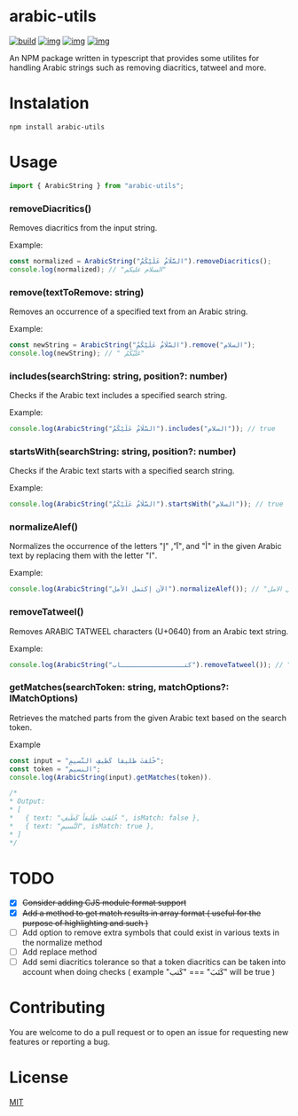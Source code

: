# arabic-utils

[![build](https://github.com/justgo97/arabic-utils/actions/workflows/release_package.yml/badge.svg)](https://github.com/justgo97/arabic-utils/actions) [![img](https://img.shields.io/npm/v/arabic-utils.svg)](https://www.npmjs.com/package/arabic-utils) [![img](https://img.shields.io/npm/dt/arabic-utils.svg)](https://www.npmjs.com/package/arabic-utils) [![img](https://img.shields.io/npm/l/arabic-utils.svg)](https://github.com/justgo97/arabic-utils/blob/main/LICENSE)

An NPM package written in typescript that provides some utilites for handling Arabic strings such as removing diacritics, tatweel and more.

# Instalation

`npm install arabic-utils`

# Usage

```javascript
import { ArabicString } from "arabic-utils";
```

### removeDiacritics()

Removes diacritics from the input string.

Example:

```javascript
const normalized = ArabicString("السَّلَامُ عَلَيْكُمُ").removeDiacritics();
console.log(normalized); // "السلام عليكم"
```

### remove(textToRemove: string)

Removes an occurrence of a specified text from an Arabic string.

Example:

```javascript
const newString = ArabicString("السَّلَامُ عَلَيْكُمُ").remove("السلام");
console.log(newString); // " عَلَيْكُمُ"
```

### includes(searchString: string, position?: number)

Checks if the Arabic text includes a specified search string.

Example:

```javascript
console.log(ArabicString("السَّلَامُ عَلَيْكُمُ").includes("السلام")); // true
```

### startsWith(searchString: string, position?: number)

Checks if the Arabic text starts with a specified search string.

Example:

```javascript
console.log(ArabicString("السَّلَامُ عَلَيْكُمُ").startsWith("السلام")); // true
```

### normalizeAlef()

Normalizes the occurrence of the letters "آ", "إ", and "أ" in the given Arabic text by replacing them with the letter "ا".

Example:

```javascript
console.log(ArabicString("الآن إكتمل الأمل").normalizeAlef()); // "الان اكتمل الامل"
```

### removeTatweel()

Removes ARABIC TATWEEL characters (U+0640) from an Arabic text string.

Example:

```javascript
console.log(ArabicString("كتــــــــــــــــاب").removeTatweel()); // "كتاب"
```

### getMatches(searchToken: string, matchOptions?: IMatchOptions)

Retrieves the matched parts from the given Arabic text based on the search token.

Example

```javascript
const input = "خُلقتَ طَليقاً كَطَيفِ النَّسيمِ";
const token = "النسيم";
console.log(ArabicString(input).getMatches(token)).

/*
* Output:
* [
*   { text: "خُلقتَ طَليقاً كَطَيفِ ", isMatch: false },
*   { text: "النَّسيمِ", isMatch: true },
* ]
*/
```

# TODO

- [x] ~~Consider adding CJS module format support~~
- [x] ~~Add a method to get match results in array format ( useful for the purpose of highlighting and such )~~
- [ ] Add option to remove extra symbols that could exist in various texts in the normalize method
- [ ] Add replace method
- [ ] Add semi diacritics tolerance so that a token diacritics can be taken into account when doing checks ( example "كَتَبَ" === "كَتب" will be true )

# Contributing

You are welcome to do a pull request or to open an issue for requesting new features or reporting a bug.

# License

[MIT](LICENSE)
